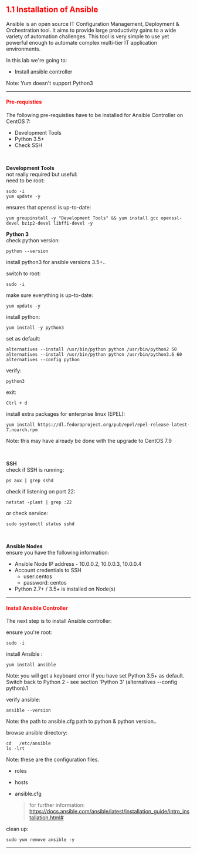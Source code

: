 ## <font color='red'>1.1 Installation of Ansible</font>
Ansible is an open source IT Configuration Management, Deployment & Orchestration tool. It aims to provide large productivity gains to a wide variety of automation challenges. This tool is very simple to use yet powerful enough to automate complex multi-tier IT application environments. 


In this lab we're going to:
* Install ansible controller

Note: Yum doesn't support Python3

---

#### <font color='red'>Pre-requisties</font> 
The following pre-requisties have to be installed for Ansible Controller on CentOS 7:
* Development Tools
* Python 3.5+
* Check SSH

</br>

**Development Tools**  
not really required but useful:  
need to be root:
```
sudo -i
yum update -y
```
ensures that openssl is up-to-date:
```
yum groupinstall -y "Development Tools" && yum install gcc openssl-devel bzip2-devel libffi-devel -y
```


**Python 3**  
check python version:
```
python --version
```
install python3 for ansible versions 3.5+..

switch to root:
```
sudo -i
```
make sure everything is up-to-date:
```
yum update -y
```
install python:
```
yum install -y python3
```
set as default:
```
alternatives --install /usr/bin/python python /usr/bin/python2 50
alternatives --install /usr/bin/python python /usr/bin/python3.6 60
alternatives --config python
```
verify:
```
python3
```
exit:
```
Ctrl + d
```
install extra packages for enterprise linux (EPEL):
```
yum install https://dl.fedoraproject.org/pub/epel/epel-release-latest-7.noarch.rpm
```
Note: this may have  already be done with the upgrade to CentOS 7.9

</br>

**SSH**  
check if SSH is running:
```
ps aux | grep sshd
```
check if listening on port 22:
```
netstat -plant | grep :22
```
or check service:
```
sudo systemctl status sshd
```
</br>

**Ansible Nodes**  
ensure you have the following information:
* Ansible Node IP address - 10.0.0.2, 10.0.0.3, 10.0.0.4
* Account credentials to SSH
  - user:centos
  - password: centos
* Python 2.7+ / 3.5+ is installed on Node(s)

---

#### <font color='red'>Install Ansible Controller</font>
The next step is to install Ansible controller: 

ensure you're root:
```
sudo -i
```
install Ansible :
```
yum install ansible
```
Note: you will get a keyboard error if you have set Python 3.5+ as default. Switch back to Python 2 - see section 'Python 3' 
(alternatives --config python).1

verify ansible:
```
ansible --version
```
Note: the path to ansible.cfg  path to python & python version..  

browse ansible directory:
```
cd   /etc/ansible
ls -lrt
```
Note: these are the configuration files.
* roles
* hosts
* ansible.cfg

  > for further information: https://docs.ansible.com/ansible/latest/installation_guide/intro_installation.html#


clean up:
```
sudo yum remove ansible -y
```

---